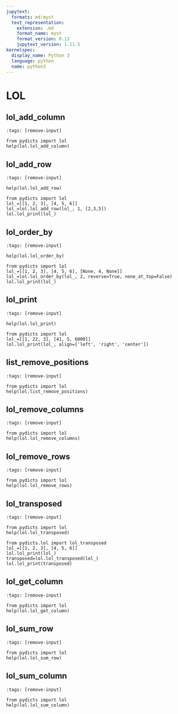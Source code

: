 ```yaml
---
jupytext:
  formats: md:myst
  text_representation:
    extension: .md
    format_name: myst
    format_version: 0.13
    jupytext_version: 1.11.5
kernelspec:
  display_name: Python 3
  language: python
  name: python3
---
```

# LOL

## lol_add_column

```{code-cell}
:tags: [remove-input]

from pydicts import lol
help(lol.lol_add_column)
```

## lol_add_row

```{code-cell}
:tags: [remove-input]

help(lol.lol_add_row)
```

```{code-cell}
from pydicts import lol
lol_=[[1, 2, 3], [4, 5, 6]]
lol_=lol.lol_add_row(lol_, 1, [2,3,5])
lol.lol_print(lol_)
```

## lol_order_by

```{code-cell}
:tags: [remove-input]

help(lol.lol_order_by)
```

```{code-cell}
from pydicts import lol
lol_=[[1, 2, 3], [4, 5, 6], [None, 4, None]]
lol_=lol.lol_order_by(lol_, 2, reverse=True, none_at_top=False)
lol.lol_print(lol_)
```


## lol_print

```{code-cell}
:tags: [remove-input]

help(lol.lol_print)
```

```{code-cell}
from pydicts import lol
lol_=[[1, 22, 3], [41, 5, 6000]]
lol.lol_print(lol_, align=['left', 'right', 'center'])

```

## list_remove_positions

```{code-cell}
:tags: [remove-input]

from pydicts import lol
help(lol.list_remove_positions)
```

## lol_remove_columns
```{code-cell}
:tags: [remove-input]

from pydicts import lol
help(lol.lol_remove_columns)
```

## lol_remove_rows
```{code-cell}
:tags: [remove-input]

from pydicts import lol
help(lol.lol_remove_rows)
```

## lol_transposed

```{code-cell}
:tags: [remove-input]

from pydicts import lol
help(lol.lol_transposed)
```

```{code-cell}
from pydicts.lol import lol_transposed
lol_=[[1, 2, 3], [4, 5, 6]]
lol.lol_print(lol_)
transposed=lol.lol_transposed(lol_)
lol.lol_print(transposed)
```

## lol_get_column

```{code-cell}
:tags: [remove-input]

from pydicts import lol
help(lol.lol_get_column)
```
## lol_sum_row

```{code-cell}
:tags: [remove-input]

from pydicts import lol
help(lol.lol_sum_row)
```
## lol_sum_column

```{code-cell}
:tags: [remove-input]

from pydicts import lol
help(lol.lol_sum_column)
```
